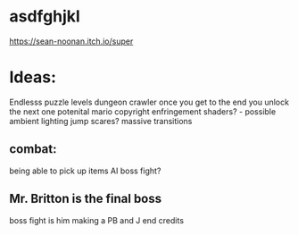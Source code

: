 # asdfghjkl
https://sean-noonan.itch.io/super

# Ideas:
Endlesss puzzle levels dungeon crawler
once you get to the end you unlock the next one
potenital mario copyright enfringement
shaders? - possible ambient lighting
jump scares?
massive transitions

## combat:
  being able to pick up items
  AI boss fight?
  

## Mr. Britton is the final boss
  boss fight is him making a PB and J
  end credits
